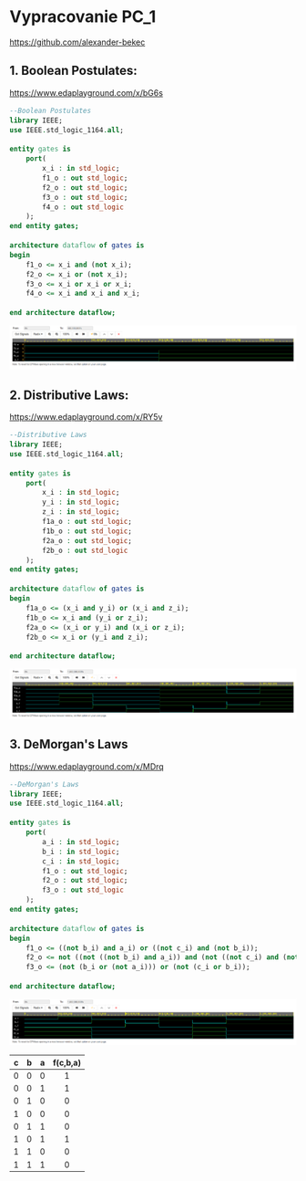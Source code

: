 # Vypracovanie PC_1
https://github.com/alexander-bekec

## 1. Boolean Postulates:

https://www.edaplayground.com/x/bG6s
```VHDL
--Boolean Postulates
library IEEE;
use IEEE.std_logic_1164.all;

entity gates is
	port(
    	x_i : in std_logic;
        f1_o : out std_logic;
        f2_o : out std_logic;
        f3_o : out std_logic;
        f4_o : out std_logic
    );	
end entity gates;

architecture dataflow of gates is
begin
    f1_o <= x_i and (not x_i);
    f2_o <= x_i or (not x_i);
    f3_o <= x_i or x_i or x_i;
    f4_o <= x_i and x_i and x_i;
    
end architecture dataflow;
```
![](IMAGES/01_boolean_postulates.png)

## 2. Distributive Laws:

https://www.edaplayground.com/x/RY5v
```VHDL
--Distributive Laws
library IEEE;
use IEEE.std_logic_1164.all;

entity gates is
	port(
    	x_i : in std_logic;
        y_i : in std_logic;
        z_i : in std_logic;
        f1a_o : out std_logic;
        f1b_o : out std_logic;
        f2a_o : out std_logic;
        f2b_o : out std_logic
    );	
end entity gates;

architecture dataflow of gates is
begin
    f1a_o <= (x_i and y_i) or (x_i and z_i);
    f1b_o <= x_i and (y_i or z_i);
    f2a_o <= (x_i or y_i) and (x_i or z_i);
    f2b_o <= x_i or (y_i and z_i);
    
end architecture dataflow;
```
![](IMAGES/02_distributive_laws.png)

## 3. DeMorgan's Laws

https://www.edaplayground.com/x/MDrq
```VHDL
--DeMorgan's Laws
library IEEE;
use IEEE.std_logic_1164.all;

entity gates is
	port(
    	a_i : in std_logic;
        b_i : in std_logic;
        c_i : in std_logic;
        f1_o : out std_logic;
        f2_o : out std_logic;
        f3_o : out std_logic
    );	
end entity gates;

architecture dataflow of gates is
begin
	f1_o <= ((not b_i) and a_i) or ((not c_i) and (not b_i));
    f2_o <= not ((not ((not b_i) and a_i)) and (not ((not c_i) and (not b_i))));
    f3_o <= (not (b_i or (not a_i))) or (not (c_i or b_i));
    
end architecture dataflow;
```
![](IMAGES/03_demorgans_laws.png)

| **c** | **b** | **a** | **f(c,b,a)** |
| :-: | :-: | :-: | :-: |
| 0 | 0 | 0 | 1 |
| 0 | 0 | 1 | 1 |
| 0 | 1 | 0 | 0 |
| 1 | 0 | 0 | 0 |
| 0 | 1 | 1 | 0 |
| 1 | 0 | 1 | 1 |
| 1 | 1 | 0 | 0 |
| 1 | 1 | 1 | 0 |


